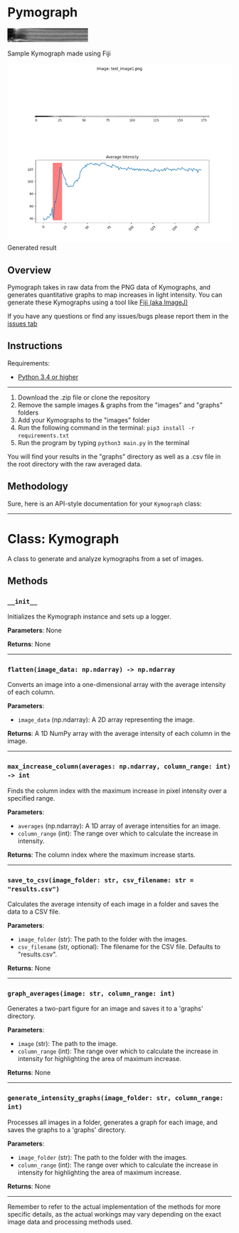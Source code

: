 # Pymograph


![test1](images/test_image1.png)

Sample Kymograph made using Fiji

![graph1](graphs/graph_test_image1.png)
Generated result

## Overview 
Pymograph takes in raw data from the PNG data of Kymographs, and generates quantitative graphs to map increases in light intensity. You can generate these Kymographs using a tool like [Fiji (aka ImageJ)](https://imagej.net/software/fiji/)

If you have any questions or find any issues/bugs please report them in the [issues tab](https://github.com/nakajimayoshi/pymograph/issues)

## Instructions

Requirements: 
- [Python 3.4 or higher](https://www.python.org/downloads/)

---
1. Download the .zip file or clone the repository
2. Remove the sample images & graphs from the "images" and "graphs" folders
3. Add your Kymographs to the "images" folder 
4. Run the following command in the terminal: 
    `pip3 install -r requirements.txt`
5. Run the program by typing `python3 main.py` in the terminal

You will find your results in the "graphs" directory as well as a .csv file in the root directory with the raw averaged data. 

## Methodology 

Sure, here is an API-style documentation for your `Kymograph` class:

---

# Class: Kymograph

A class to generate and analyze kymographs from a set of images.

## Methods

### `__init__` 

Initializes the Kymograph instance and sets up a logger.

**Parameters**: None

**Returns**: None

---

### `flatten(image_data: np.ndarray) -> np.ndarray`

Converts an image into a one-dimensional array with the average intensity of each column.

**Parameters**:
- `image_data` (np.ndarray): A 2D array representing the image.

**Returns**: A 1D NumPy array with the average intensity of each column in the image.

---

### `max_increase_column(averages: np.ndarray, column_range: int) -> int`

Finds the column index with the maximum increase in pixel intensity over a specified range.

**Parameters**:
- `averages` (np.ndarray): A 1D array of average intensities for an image.
- `column_range` (int): The range over which to calculate the increase in intensity.

**Returns**: The column index where the maximum increase starts.

---

### `save_to_csv(image_folder: str, csv_filename: str = "results.csv")`

Calculates the average intensity of each image in a folder and saves the data to a CSV file.

**Parameters**:
- `image_folder` (str): The path to the folder with the images.
- `csv_filename` (str, optional): The filename for the CSV file. Defaults to "results.csv".

**Returns**: None

---

### `graph_averages(image: str, column_range: int)`

Generates a two-part figure for an image and saves it to a 'graphs' directory. 

**Parameters**:
- `image` (str): The path to the image.
- `column_range` (int): The range over which to calculate the increase in intensity for highlighting the area of maximum increase.

**Returns**: None

---

### `generate_intensity_graphs(image_folder: str, column_range: int)`

Processes all images in a folder, generates a graph for each image, and saves the graphs to a 'graphs' directory.

**Parameters**:
- `image_folder` (str): The path to the folder with the images.
- `column_range` (int): The range over which to calculate the increase in intensity for highlighting the area of maximum increase.

**Returns**: None

---

Remember to refer to the actual implementation of the methods for more specific details, as the actual workings may vary depending on the exact image data and processing methods used.


